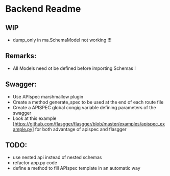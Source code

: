 # Backend Readme

## WIP

- dump_only in ma.SchemaModel not working !!!

## Remarks:

- All Models need ot be defined before importing Schemas !

## Swagger:
- Use APIspec marshmallow plugin 
- Create a method generate_spec to be used at the end of each route file 
- Create a APISPEC global congig variable defining parameters of the swagger
- Look at this example [https://github.com/flasgger/flasgger/blob/master/examples/apispec_example.py] for both advantage of apispec and flasgger

## TODO:
- use nested api instead of nested schemas 
- refactor app.py code 
- define a method to fill APIspec template in an automatic way